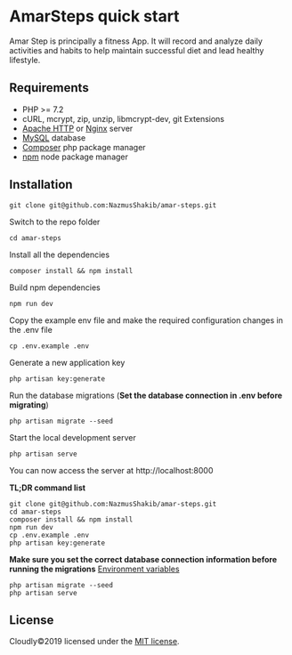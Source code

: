 # AmarSteps quick start
Amar Step is principally a fitness App. It will record and analyze daily activities and habits to help maintain successful diet and lead healthy lifestyle.
##

## Requirements
* PHP >= 7.2
* cURL, mcrypt, zip, unzip, libmcrypt-dev, git Extensions
* [Apache HTTP](https://httpd.apache.org/download.cgi) or [Nginx](https://www.nginx.com/) server
* [MySQL](https://dev.mysql.com/) database
* [Composer](https://getcomposer.org/) php package manager
* [npm](https://www.npmjs.com/) node package manager

## Installation
    git clone git@github.com:NazmusShakib/amar-steps.git
Switch to the repo folder

    cd amar-steps

Install all the dependencies

    composer install && npm install

Build npm dependencies

    npm run dev

Copy the example env file and make the required configuration changes in the .env file

    cp .env.example .env

Generate a new application key

    php artisan key:generate

Run the database migrations (**Set the database connection in .env before migrating**)

    php artisan migrate --seed

Start the local development server

    php artisan serve

You can now access the server at http://localhost:8000

**TL;DR command list**

    git clone git@github.com:NazmusShakib/amar-steps.git
    cd amar-steps
    composer install && npm install
    npm run dev
    cp .env.example .env
    php artisan key:generate
    
**Make sure you set the correct database connection information before running the migrations** [Environment variables](#environment-variables)

    php artisan migrate --seed
    php artisan serve

## License

Cloudly©2019 licensed under the [MIT license](https://opensource.org/licenses/MIT).
